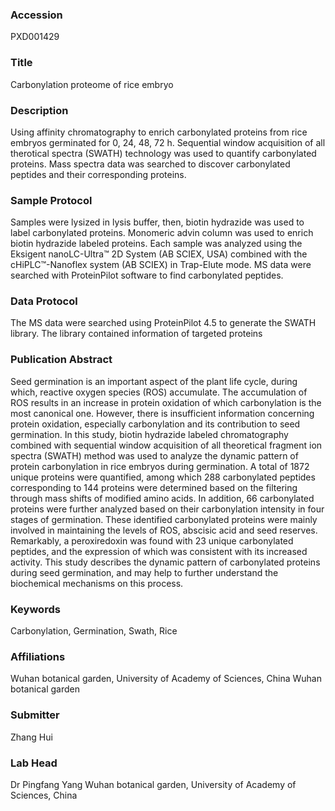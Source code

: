 ### Accession
PXD001429

### Title
Carbonylation proteome of rice embryo

### Description
Using affinity chromatography to enrich carbonylated proteins from rice embryos germinated for 0, 24, 48, 72 h. Sequential window acquisition of all therotical spectra (SWATH) technology was used to quantify carbonylated proteins. Mass spectra data was searched to discover carbonylated peptides and their corresponding proteins.

### Sample Protocol
Samples were lysized in lysis buffer, then, biotin hydrazide was used to label carbonylated proteins. Monomeric advin column was used to enrich biotin hydrazide labeled proteins. Each sample was analyzed using the Eksigent nanoLC-Ultra™ 2D System (AB SCIEX, USA) combined with the cHiPLC™-Nanoflex system (AB SCIEX) in Trap-Elute mode. MS data were searched with ProteinPilot software to find carbonylated peptides.

### Data Protocol
The MS data were searched using ProteinPilot 4.5 to generate the SWATH library. The library contained information of targeted proteins

### Publication Abstract
Seed germination is an important aspect of the plant life cycle, during which, reactive oxygen species (ROS) accumulate. The accumulation of ROS results in an increase in protein oxidation of which carbonylation is the most canonical one. However, there is insufficient information concerning protein oxidation, especially carbonylation and its contribution to seed germination. In this study, biotin hydrazide labeled chromatography combined with sequential window acquisition of all theoretical fragment ion spectra (SWATH) method was used to analyze the dynamic pattern of protein carbonylation in rice embryos during germination. A total of 1872 unique proteins were quantified, among which 288 carbonylated peptides corresponding to 144 proteins were determined based on the filtering through mass shifts of modified amino acids. In addition, 66 carbonylated proteins were further analyzed based on their carbonylation intensity in four stages of germination. These identified carbonylated proteins were mainly involved in maintaining the levels of ROS, abscisic acid and seed reserves. Remarkably, a peroxiredoxin was found with 23 unique carbonylated peptides, and the expression of which was consistent with its increased activity. This study describes the dynamic pattern of carbonylated proteins during seed germination, and may help to further understand the biochemical mechanisms on this process.

### Keywords
Carbonylation, Germination, Swath, Rice

### Affiliations
Wuhan botanical garden, University of Academy of Sciences, China
Wuhan botanical garden

### Submitter
Zhang Hui

### Lab Head
Dr Pingfang Yang
Wuhan botanical garden, University of Academy of Sciences, China


